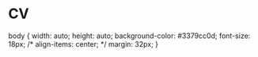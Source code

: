 # CV

body {
    width: auto;
    height: auto;
    background-color: #3379cc0d;
    font-size: 18px;
    /* align-items: center; */
    margin: 32px;
}
